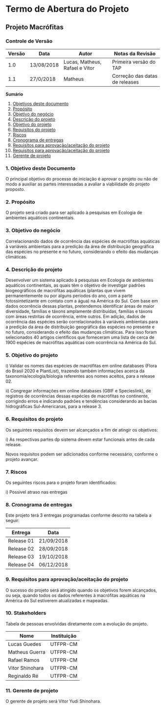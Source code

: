 # Termo de Abertura do Projeto

## Projeto Macrófitas


### Controle de Versão
|Versão | Data | Autor | Notas da Revisão |
|--- | --- | --- | --- |
|  1.0  |  13/08/2018   | Lucas, Matheus, Rafael e Vitor    |  Primeira versão do TAP   |
|  1.1  |  27/0/2018    | Matheus                           | Correção das datas de releases |

**Sumário**
1. [Objetivos deste documento](#id1)
2. [Propósito](#id2)
3. [Objetivo do negócio](#id3)
4. [Descrição do projeto](#id4)
5. [Objetivo do projeto](#id5)
6. [Requisitos do projeto](#id6)
7. [Riscos](#id7)
8. [Cronograma de entregas](#id8)
9. [Requisitos para aprovação/aceitação do projeto](#id9)
10. [Requisitos para aprovação/aceitação do projeto](#id10)
11. [Gerente de projeto](#id11)



###  1. Objetivo deste Documento
<div id='id1' />
O principal objetivo do processo de iniciação é aprovar o projeto ou não de modo a auxiliar as partes interessadas a avaliar a viabilidade do projeto proposto.


### 2. Propósito
<div id='id2' />
O projeto será criado para ser aplicado à pesquisas em Ecologia de ambientes aquáticos continentais.


### 3. Objetivo do negócio
<div id='id3' />
Correlacionando dados de ocorrência das espécies de macrófitas aquáticas à variáveis ambientais para a predição da área de distribuição geográfica das espécies no presente e no futuro, considerando o efeito das mudanças climáticas.


### 4. Descrição do projeto
<div id='id4' />
Desenvolver um sistema aplicado à pesquisas em Ecologia de ambientes aquáticos continentais, as quais têm o objetivo de investigar padrões biogeográficos de macrófitas aquáticas (plantas que vivem permanentemente ou por alguns períodos do ano, com a parte fotossintetizante em contato com a água) na América do Sul. Com base em dados ocorrência dessas plantas, pretendemos identificar áreas de maior diversidade, famílias e táxons amplamente distribuídas, famílias e táxons com áreas restritas de ocorrência, entre outros. Em adição, dados de ocorrência das espécies serão correlacionados à variáveis ambientais para a predição da área de distribuição geográfica das espécies no presente e no futuro, considerando o efeito das mudanças climáticas. Para isso foram selecionados 40 artigos científicos que forneceram uma lista de cerca de 1900 espécies de macrófitas aquáticas com ocorrência na América do Sul.


### 5. Objetivo do projeto
<div id='id5' />
i) Validar os nomes das espécies de macrófitas em online databases (Flora do Brasil 2020 e PlantList), trazendo também informações acerca da taxonomia/ecologia/biologia referentes aos nomes aceitos, para a release 02.

ii) Congregar informações em online databases (GBIF e Specieslink), de registros de ocorrências dessas espécies de macrófitas no continente, corrigindo erros e indicando padrões e tendências considerando as bacias hidrográficas Sul-Americanas, para a release 3.


### 6. Requisitos do projeto
<div id='id6' />
Os seguintes requisitos devem ser alcançados a fim de atingir os objetivos:

i) As respectivas partes dp sistema devem estar funcionais antes de cada release.

Novos requisitos podem ser adicionados conforme necessário, conforme o projeto avançar.        


### 7. Riscos
<div id='id7' />
Os seguintes riscos para o projeto foram identificados:

i) Possivel atraso nas entregas


### 8. Cronograma de entregas
<div id='id8' />
Este projeto terá 3 entregas programadas conforme descrito na tabela a seguir:

 **Entrega**                 | **Data**          
-----------------------------|-------------------
Release 01                   | 21/09/2018        
Release 02                   | 28/09/2018        
Release 03                   | 19/10/2018
Release 04                   | 06/12/2018


### 9. Requisitos para aprovação/aceitação do projeto
<div id='id9' />
O sucesso do projeto será atingido quando os objetivos forem alcançados, ou seja, quando todos os dados referentes à macrófitas aquáticas na América do Sul estiverem atualizadas e mapeadas.


### 10. Stakeholders
<div id='id10' />
Tabela de pessoas envolvidas diretamente com a evolução do projeto.

 Nome             | Instituição      
------------------|------------------
 Lucas Guedes     | UTFPR-CM         
 Matheus Guerra   | UTFPR-CM         
 Rafael Ramos     | UTFPR-CM         
 Vitor Shinohara  | UTFPR-CM         
 Reginaldo Ré     | UTFPR-CM         

### 11. Gerente de projeto
<div id='id11' />

O gerente de projeto será Vitor Yudi Shinohara.
